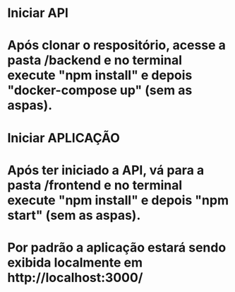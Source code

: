 # Iniciar API

# Após clonar o respositório, acesse a pasta /backend e no terminal execute "npm install" e depois "docker-compose up" (sem as aspas).

# Iniciar APLICAÇÃO

# Após ter iniciado a API, vá para a pasta /frontend e no terminal execute "npm install" e depois "npm start" (sem as aspas).

# Por padrão a aplicação estará sendo exibida localmente em http://localhost:3000/

